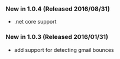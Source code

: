 ### New in 1.0.4 (Released 2016/08/31)
* .net core support

### New in 1.0.3 (Released 2016/01/31)
* add support for detecting gmail bounces